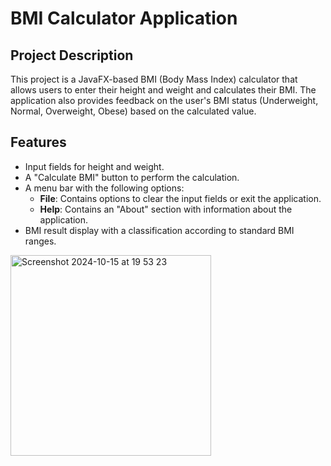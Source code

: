 # BMI Calculator Application

## Project Description
This project is a JavaFX-based BMI (Body Mass Index) calculator that allows users to enter their height and weight and calculates their BMI. The application also provides feedback on the user's BMI status (Underweight, Normal, Overweight, Obese) based on the calculated value.

## Features
- Input fields for height and weight.
- A "Calculate BMI" button to perform the calculation.
- A menu bar with the following options:
  - **File**: Contains options to clear the input fields or exit the application.
  - **Help**: Contains an "About" section with information about the application.
- BMI result display with a classification according to standard BMI ranges.


<img width="321" alt="Screenshot 2024-10-15 at 19 53 23" src="https://github.com/user-attachments/assets/5d918781-a6f8-4b62-9fad-0f239e5d63b7">
